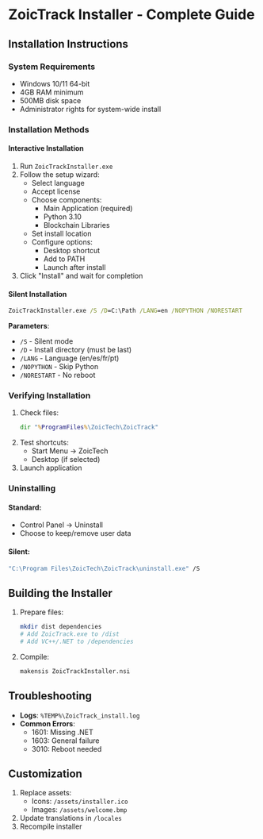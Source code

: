 # ZoicTrack Installer - Complete Guide

## Installation Instructions

### System Requirements
- Windows 10/11 64-bit
- 4GB RAM minimum
- 500MB disk space
- Administrator rights for system-wide install

### Installation Methods

#### Interactive Installation
1. Run `ZoicTrackInstaller.exe`
2. Follow the setup wizard:
   - Select language
   - Accept license
   - Choose components:
     - Main Application (required)
     - Python 3.10
     - Blockchain Libraries
   - Set install location
   - Configure options:
     - Desktop shortcut
     - Add to PATH
     - Launch after install
3. Click "Install" and wait for completion

#### Silent Installation
```cmd
ZoicTrackInstaller.exe /S /D=C:\Path /LANG=en /NOPYTHON /NORESTART
```
**Parameters**:
- `/S` - Silent mode
- `/D` - Install directory (must be last)
- `/LANG` - Language (en/es/fr/pt)
- `/NOPYTHON` - Skip Python
- `/NORESTART` - No reboot

### Verifying Installation
1. Check files:
   ```cmd
   dir "%ProgramFiles%\ZoicTech\ZoicTrack"
   ```
2. Test shortcuts:
   - Start Menu → ZoicTech
   - Desktop (if selected)
3. Launch application

### Uninstalling
#### Standard:
- Control Panel → Uninstall
- Choose to keep/remove user data

#### Silent:
```cmd
"C:\Program Files\ZoicTech\ZoicTrack\uninstall.exe" /S
```

## Building the Installer
1. Prepare files:
   ```bash
   mkdir dist dependencies
   # Add ZoicTrack.exe to /dist
   # Add VC++/.NET to /dependencies
   ```
2. Compile:
   ```bash
   makensis ZoicTrackInstaller.nsi
   ```

## Troubleshooting
- **Logs**: `%TEMP%\ZoicTrack_install.log`
- **Common Errors**:
  - 1601: Missing .NET
  - 1603: General failure
  - 3010: Reboot needed

## Customization
1. Replace assets:
   - Icons: `/assets/installer.ico`
   - Images: `/assets/welcome.bmp`
2. Update translations in `/locales`
3. Recompile installer